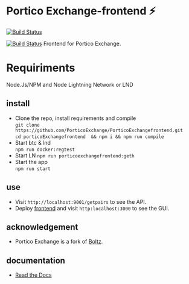 # Portico Exchange-frontend ⚡️

[![Build Status](https://travis-ci.org/BoltzExchange/boltz-frontend.svg?branch=master)](https://travis-ci.org/BoltzExchange/boltz-frontend)

[![Build Status](https://app.travis-ci.com/PorticoExchange/PorticoExchangefrontend.svg?branch=master)](https://app.travis-ci.com/PorticoExchange/PorticoExchangefrontend)
Frontend for Portico Exchange. 

# Requiriments 

Node.Js/NPM and Node Lightning Network or LND

## install
* Clone the repo, install requirements and compile  
`git clone https://github.com/PorticoExchange/PorticoExchangefrontend.git`  
`cd porticoExchangefrontend  && npm i && npm run compile`  
* Start btc & lnd  
`npm run docker:regtest`
* Start LN 
`npm run porticoexchangefrontend:geth`
* Start the app  
`npm run start`

## use
* Visit `http://localhost:9001/getpairs` to see the API.
* Deploy [frontend](https://github.com/pseudozach/boltz-frontend) and visit `http:localhost:3000` to see the GUI.



## acknowledgement
* Portico Exchange is a fork of [Boltz](https://github.com/BoltzExchange/boltz-backend).

## documentation
* [Read the Docs](https://layertwolabs.gitbook.io/portico-exchange/)
